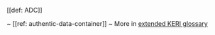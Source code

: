 [[def: ADC]]

~ [[ref: authentic-data-container]]
~ More in <a href="https://weboftrust.github.io/WOT-terms/docs/glossary/ADC">extended KERI glossary</a>
